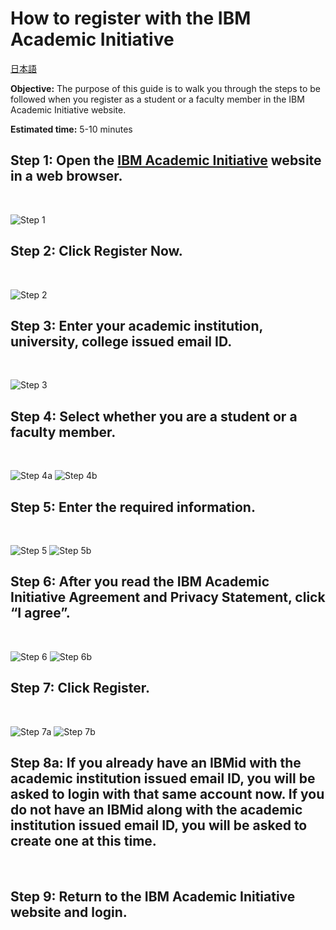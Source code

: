 # How to register with the IBM Academic Initiative 


[日本語](/academic-initiative/how-to/How-to-register-with-the-IBM-Academic-Initiative/readme-ja.md)

**Objective:** The purpose of this guide is to walk you through the steps to be followed when you register as a student or a faculty member in the IBM Academic Initiative website.

**Estimated time:** 5-10 minutes

## Step 1: Open the [IBM Academic Initiative](https://ibm.com/academic) website in a web browser.
<br />

![Step 1](images/step1.png)

## Step 2: Click **Register Now.**
<br />

![Step 2](images/step2.png)

## Step 3: Enter your academic institution, university, college issued email ID.
<br />

![Step 3](images/step3.png)

## Step 4: Select whether you are a student or a faculty member.
<br />

![Step 4a](images/step4a.png)
![Step 4b](images/step4b.png)

## Step 5: Enter the required information.
<br />

![Step 5](images/step5a.png)
![Step 5b](images/step5b.png)

## Step 6: After you read the IBM Academic Initiative Agreement and Privacy Statement, click **“I agree”.**
<br />

![Step 6](images/step6a.png)
![Step 6b](images/step6b.png)
 
## Step 7: Click **Register**.
<br />

![Step 7a](images/step7a.png)
![Step 7b](images/step7b.png)
 
## Step 8a: If you already have an IBMid with the academic institution issued email ID, you will be asked to login with that same account now. If you do not have an IBMid along with the academic institution issued email ID, you will be asked to create one at this time.
<br />

## Step 9: Return to the IBM Academic Initiative website and login.